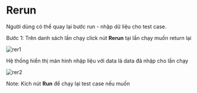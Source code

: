 # Rerun

Người dùng có thể quay lại bước run - nhập dữ liệu cho test case.

Bước 1:	Trên danh sách lần chạy click nút **Rerun** tại lần chạy muốn return lại

![rer1](/test-framework-api/guest/doc-file/doc-file/79832e7e-9f68-41d6-8d2f-22e22c670c63/rer1.png)

Hệ thống hiển thị màn hình nhập liệu với data là data đã nhập cho lần chạy

![rer2](/test-framework-api/guest/doc-file/doc-file/34382aae-965b-4f48-bffd-31e7ff00e633/rer2.png)

Note: Kích nút **Run** để chạy lại test case nếu muốn
